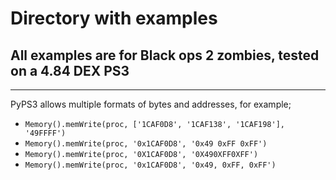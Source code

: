 # Directory with examples
## All examples are for Black ops 2 zombies, tested on a 4.84 DEX PS3
---

 PyPS3 allows multiple formats of bytes and addresses, for example;
 - `Memory().memWrite(proc, ['1CAF0D8', '1CAF138', '1CAF198'], '49FFFF')`
 - `Memory().memWrite(proc, '0x1CAF0D8', '0x49 0xFF 0xFF')`
 - `Memory().memWrite(proc, '0X1CAF0D8', '0X490XFF0XFF')`
 - `Memory().memWrite(proc, '0x1CAF0D8', '0x49, 0xFF, 0xFF')`